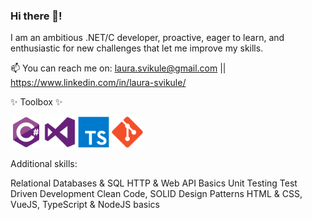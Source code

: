 ### Hi there 👋!
I am an ambitious .NET/C developer, proactive, eager to learn, and enthusiastic for new challenges that let me improve my skills. 

📫 You can reach me on: laura.svikule@gmail.com || https://www.linkedin.com/in/laura-svikule/

✨ Toolbox ✨

<img src="https://github.com/devicons/devicon/blob/master/icons/csharp/csharp-original.svg" alt="C# Logo" width="50" height="50"/>  <img src="https://github.com/devicons/devicon/blob/master/icons/visualstudio/visualstudio-plain.svg" alt="Visual Studio" width="50" height="50"/>  <img src="https://github.com/devicons/devicon/blob/master/icons/typescript/typescript-original.svg" alt="TypeScript" width="50" height="50"/>  <img src="https://github.com/devicons/devicon/blob/master/icons/git/git-original.svg" alt="Git" width="50" height="50"/>


Additional skills:

Relational Databases & SQL
HTTP & Web API Basics
Unit Testing
Test Driven Development
Clean Code, SOLID
Design Patterns
HTML & CSS, VueJS, TypeScript & NodeJS basics

<!--
**lauraShv/lauraShv** is a ✨ _special_ ✨ repository because its `README.md` (this file) appears on your GitHub profile.

Here are some ideas to get you started:

- 🔭 I’m currently working on ...
- 🌱 I’m currently learning ...
- 👯 I’m looking to collaborate on ...
- 🤔 I’m looking for help with ...
- 💬 Ask me about ...
- 📫 How to reach me: ...
- 😄 Pronouns: ...
- ⚡ Fun fact: ...
-->
